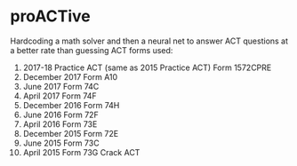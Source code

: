 # proACTive
Hardcoding a math solver and then a neural net to answer ACT questions at a better rate than guessing
ACT forms used:
1) 2017-18 Practice ACT (same as 2015 Practice ACT) Form 1572CPRE
2) December 2017 Form A10
3) June 2017 Form 74C
4) April 2017 Form 74F
5) December 2016 Form 74H
6) June 2016 Form 72F
7) April 2016 Form 73E
8) December 2015 Form 72E
9) June 2015 Form 73C
10) April 2015 Form 73G
Crack ACT
